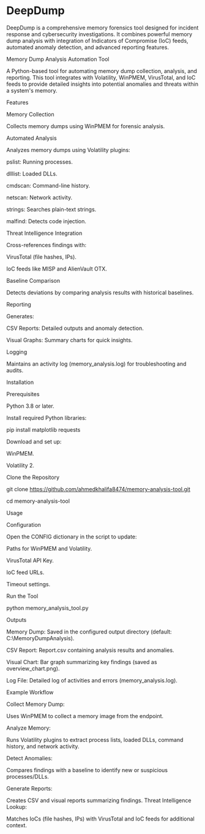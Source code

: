 # DeepDump
DeepDump is a comprehensive memory forensics tool designed for incident response and cybersecurity investigations. It combines powerful memory dump analysis with integration of Indicators of Compromise (IoC) feeds, automated anomaly detection, and advanced reporting features. 

Memory Dump Analysis Automation Tool

A Python-based tool for automating memory dump collection, analysis, and reporting. This tool integrates with Volatility, WinPMEM, VirusTotal, and IoC feeds to provide detailed insights into potential anomalies and threats within a system's memory.

Features

Memory Collection

Collects memory dumps using WinPMEM for forensic analysis.

Automated Analysis

Analyzes memory dumps using Volatility plugins:

pslist: Running processes.

dlllist: Loaded DLLs.

cmdscan: Command-line history.

netscan: Network activity.

strings: Searches plain-text strings.

malfind: Detects code injection.

Threat Intelligence Integration

Cross-references findings with:

VirusTotal (file hashes, IPs).

IoC feeds like MISP and AlienVault OTX.

Baseline Comparison

Detects deviations by comparing analysis results with historical baselines.

Reporting

Generates:

CSV Reports: Detailed outputs and anomaly detection.

Visual Graphs: Summary charts for quick insights.

Logging

Maintains an activity log (memory_analysis.log) for troubleshooting and audits.

Installation

Prerequisites

Python 3.8 or later.

Install required Python libraries:


pip install matplotlib requests

Download and set up:

WinPMEM.

Volatility 2.

Clone the Repository


git clone https://github.com/ahmedkhalifa8474/memory-analysis-tool.git

cd memory-analysis-tool

Usage

Configuration

Open the CONFIG dictionary in the script to update:

Paths for WinPMEM and Volatility.

VirusTotal API Key.

IoC feed URLs.

Timeout settings.

Run the Tool


python memory_analysis_tool.py

Outputs

Memory Dump: Saved in the configured output directory (default: C:\MemoryDumpAnalysis).

CSV Report: Report.csv containing analysis results and anomalies.

Visual Chart: Bar graph summarizing key findings (saved as overview_chart.png).

Log File: Detailed log of activities and errors (memory_analysis.log).

Example Workflow

Collect Memory Dump:

Uses WinPMEM to collect a memory image from the endpoint.

Analyze Memory:

Runs Volatility plugins to extract process lists, loaded DLLs, command history, and network activity.

Detect Anomalies:

Compares findings with a baseline to identify new or suspicious processes/DLLs.

Generate Reports:

Creates CSV and visual reports summarizing findings.
Threat Intelligence Lookup:

Matches IoCs (file hashes, IPs) with VirusTotal and IoC feeds for additional context.

